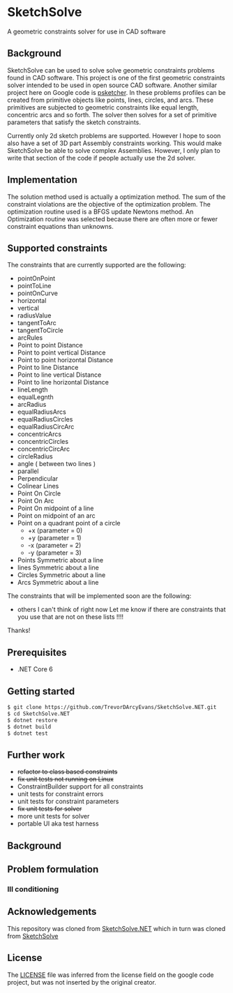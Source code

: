 # SketchSolve

A geometric constraints solver for use in CAD software

## Background

SketchSolve can be used to solve solve geometric constraints problems found in CAD software.
This project is one of the first geometric constraints solver intended to be used in open source CAD software.
Another similar project here on Google code is [psketcher](https://code.google.com/archive/p/psketcher/). In these problems profiles can be created from
primitive objects like points, lines, circles, and arcs. These primitives are subjected to geometric
constraints like equal length, concentric arcs and so forth. The solver then solves for a set of primitive
parameters that satisfy the sketch constraints.

Currently only 2d sketch problems are supported. However I hope to soon also have a set of 3D part Assembly
constraints working. This would make SketchSolve be able to solve complex Assemblies. However, I only plan
to write that section of the code if people actually use the 2d solver.

## Implementation

The solution method used is actually a optimization method. The sum of the constraint violations are the
objective of the optimization problem. The optimization routine used is a BFGS update Newtons method.
An Optimization routine was selected because there are often more or fewer constraint equations than unknowns.

## Supported constraints

The constraints that are currently supported are the following:
* pointOnPoint
* pointToLine
* pointOnCurve
* horizontal
* vertical
* radiusValue
* tangentToArc
* tangentToCircle
* arcRules
* Point to point Distance
* Point to point vertical Distance
* Point to point horizontal Distance
* Point to line Distance
* Point to line vertical Distance
* Point to line horizontal Distance
* lineLength
* equalLegnth
* arcRadius
* equalRadiusArcs
* equalRadiusCircles
* equalRadiusCircArc
* concentricArcs
* concentricCircles
* concentricCircArc
* circleRadius
* angle ( between two lines )
* parallel
* Perpendicular
* Colinear Lines
* Point On Circle
* Point On Arc
* Point On midpoint of a line
* Point on midpoint of an arc
* Point on a quadrant point of a circle
  * +x (parameter = 0)
  * +y (parameter = 1)
  * -x (parameter = 2)
  * -y (parameter = 3)
* Points Symmetric about a line
* lines Symmetric about a line
* Circles Symmetric about a line
* Arcs Symmetric about a line

The constraints that will be implemented soon are the following:
* others I can't think of right now
Let me know if there are constraints that you use that are not on these lists !!!!

Thanks!

## Prerequisites
* .NET Core 6

## Getting started
```bash
$ git clone https://github.com/TrevorDArcyEvans/SketchSolve.NET.git
$ cd SketchSolve.NET
$ dotnet restore
$ dotnet build
$ dotnet test
```

## Further work
* ~~refactor to class based constraints~~
* ~~fix unit tests not running on Linux~~
* ConstraintBuilder support for all constraints
* unit tests for constraint errors
* unit tests for constraint parameters
* ~~fix unit tests for solver~~
* more unit tests for solver
* portable UI aka test harness

## Background

## Problem formulation

### Ill conditioning

## Acknowledgements

This repository was cloned from [SketchSolve.NET](https://github.com/bradphelan/SketchSolve.NET)
which in turn was cloned from [SketchSolve](http://code.google.com/p/sketchsolve/.)

## License

The [LICENSE](LICENSE) file was inferred from the license field on the google code project,
but was not inserted by the original creator.

